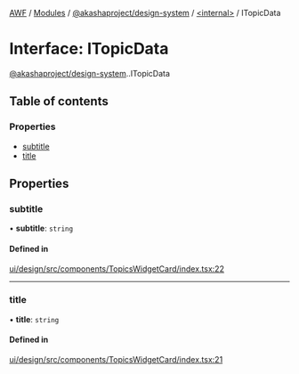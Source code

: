 [AWF](../README.md) / [Modules](../modules.md) / [@akashaproject/design-system](../modules/akashaproject_design_system.md) / [<internal\>](../modules/akashaproject_design_system._internal_.md) / ITopicData

# Interface: ITopicData

[@akashaproject/design-system](../modules/akashaproject_design_system.md).[<internal>](../modules/akashaproject_design_system._internal_.md).ITopicData

## Table of contents

### Properties

- [subtitle](akashaproject_design_system._internal_.ITopicData.md#subtitle)
- [title](akashaproject_design_system._internal_.ITopicData.md#title)

## Properties

### subtitle

• **subtitle**: `string`

#### Defined in

[ui/design/src/components/TopicsWidgetCard/index.tsx:22](https://github.com/AKASHAorg/akasha-world-framework/blob/d81a7246/ui/design/src/components/TopicsWidgetCard/index.tsx#L22)

___

### title

• **title**: `string`

#### Defined in

[ui/design/src/components/TopicsWidgetCard/index.tsx:21](https://github.com/AKASHAorg/akasha-world-framework/blob/d81a7246/ui/design/src/components/TopicsWidgetCard/index.tsx#L21)
